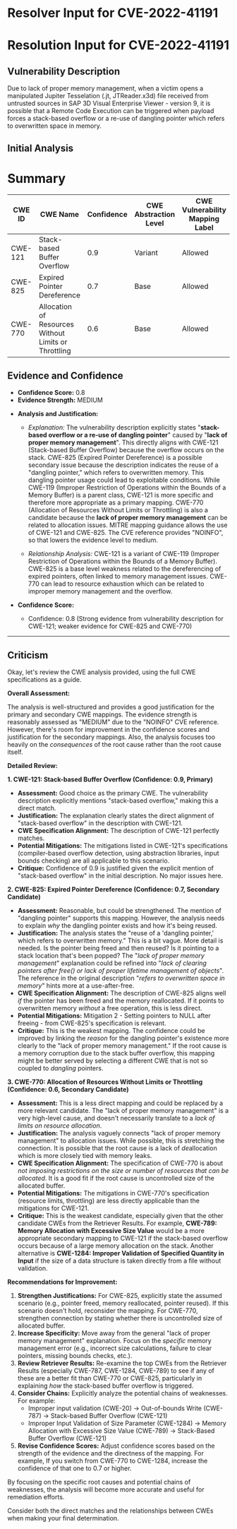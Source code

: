 # Resolver Input for CVE-2022-41191

# Resolution Input for CVE-2022-41191

## Vulnerability Description
Due to lack of proper memory management, when a victim opens a manipulated Jupiter Tesselation (.jt, JTReader.x3d) file received from untrusted sources in SAP 3D Visual Enterprise Viewer - version 9, it is possible that a Remote Code Execution can be triggered when payload forces a stack-based overflow or a re-use of dangling pointer which refers to overwritten space in memory.

## Initial Analysis
# Summary
| CWE ID | CWE Name | Confidence | CWE Abstraction Level | CWE Vulnerability Mapping Label | CWE-Vulnerability Mapping Notes |
|---|---|---|---|---|---|
| CWE-121 | Stack-based Buffer Overflow | 0.9 | Variant | Allowed | Primary CWE |
| CWE-825 | Expired Pointer Dereference | 0.7 | Base | Allowed | Secondary Candidate |
| CWE-770 | Allocation of Resources Without Limits or Throttling | 0.6 | Base | Allowed | Secondary Candidate |

## Evidence and Confidence

*   **Confidence Score:** 0.8
*   **Evidence Strength:** MEDIUM

- **Analysis and Justification:**  
  - *Explanation:* The vulnerability description explicitly states "**stack-based overflow or a re-use of dangling pointer**" caused by "**lack of proper memory management**". This directly aligns with CWE-121 (Stack-based Buffer Overflow) because the overflow occurs on the stack. CWE-825 (Expired Pointer Dereference) is a possible secondary issue because the description indicates the reuse of a "dangling pointer," which refers to overwritten memory. This dangling pointer usage could lead to exploitable conditions. While CWE-119 (Improper Restriction of Operations within the Bounds of a Memory Buffer) is a parent class, CWE-121 is more specific and therefore more appropriate as a primary mapping. CWE-770 (Allocation of Resources Without Limits or Throttling) is also a candidate because the **lack of proper memory management** can be related to allocation issues. MITRE mapping guidance allows the use of CWE-121 and CWE-825. The CVE reference provides "NOINFO", so that lowers the evidence level to medium.

  - *Relationship Analysis:* CWE-121 is a variant of CWE-119 (Improper Restriction of Operations within the Bounds of a Memory Buffer). CWE-825 is a base level weakness related to the dereferencing of expired pointers, often linked to memory management issues. CWE-770 can lead to resource exhaustion which can be related to improper memory management and the overflow.

- **Confidence Score:**  
  - Confidence: 0.8 (Strong evidence from vulnerability description for CWE-121; weaker evidence for CWE-825 and CWE-770)
---

## Criticism
Okay, let's review the CWE analysis provided, using the full CWE specifications as a guide.

**Overall Assessment:**

The analysis is well-structured and provides a good justification for the primary and secondary CWE mappings. The evidence strength is reasonably assessed as "MEDIUM" due to the "NOINFO" CVE reference. However, there's room for improvement in the confidence scores and justification for the secondary mappings. Also, the analysis focuses too heavily on the *consequences* of the root cause rather than the root cause itself.

**Detailed Review:**

**1. CWE-121: Stack-based Buffer Overflow (Confidence: 0.9, Primary)**

*   **Assessment:**  Good choice as the primary CWE. The vulnerability description explicitly mentions "stack-based overflow," making this a direct match.
*   **Justification:** The explanation clearly states the direct alignment of "stack-based overflow" in the description with CWE-121.
*   **CWE Specification Alignment:** The description of CWE-121 perfectly matches.
*   **Potential Mitigations:** The mitigations listed in CWE-121's specifications (compiler-based overflow detection, using abstraction libraries, input bounds checking) are all applicable to this scenario.
*   **Critique:** Confidence of 0.9 is justified given the explicit mention of "stack-based overflow" in the initial description. No major issues here.

**2. CWE-825: Expired Pointer Dereference (Confidence: 0.7, Secondary Candidate)**

*   **Assessment:** Reasonable, but could be strengthened. The mention of "dangling pointer" supports this mapping.  However, the analysis needs to explain *why* the dangling pointer exists and how it's being reused.
*   **Justification:** The analysis states the "reuse of a 'dangling pointer,' which refers to overwritten memory." This is a bit vague. More detail is needed. Is the pointer being freed and then reused? Is it pointing to a stack location that's been popped?  The "*lack of proper memory management*" explanation could be refined into "*lack of clearing pointers after free() or lack of proper lifetime management of objects*". The reference in the original description "*refers to overwritten space in memory*" hints more at a use-after-free.
*   **CWE Specification Alignment:**  The description of CWE-825 aligns well *if* the pointer has been freed and the memory reallocated. If it points to overwritten memory *without* a free operation, this is less direct.
*   **Potential Mitigations:** Mitigation 2 - Setting pointers to NULL after freeing - from CWE-825's specification is relevant.
*   **Critique:** This is the weakest mapping. The confidence could be improved by linking the *reason* for the dangling pointer's existence more clearly to the "lack of proper memory management." If the root cause is a memory corruption due to the stack buffer overflow, this mapping might be better served by selecting a different CWE that is not so coupled to *dangling* pointers.

**3. CWE-770: Allocation of Resources Without Limits or Throttling (Confidence: 0.6, Secondary Candidate)**

*   **Assessment:** This is a less direct mapping and could be replaced by a more relevant candidate. The "lack of proper memory management" is a very high-level cause, and doesn't necessarily translate to a *lack of limits on resource allocation*.
*   **Justification:** The analysis vaguely connects "lack of proper memory management" to allocation issues. While possible, this is stretching the connection. It is possible that the root cause is a lack of *de*allocation which is more closely tied with memory leaks.
*   **CWE Specification Alignment:**  The specification of CWE-770 is about *not imposing restrictions on the size or number of resources that can be allocated*. It is a good fit if the root cause is uncontrolled size of the allocated buffer.
*   **Potential Mitigations:** The mitigations in CWE-770's specification (resource limits, throttling) are less directly applicable than the mitigations for CWE-121.
*   **Critique:** This is the weakest candidate, especially given that the other candidate CWEs from the Retriever Results. For example, **CWE-789: Memory Allocation with Excessive Size Value** would be a more appropriate secondary mapping to CWE-121 if the stack-based overflow occurs because of a large memory allocation on the stack. Another alternative is **CWE-1284: Improper Validation of Specified Quantity in Input** if the size of a data structure is taken directly from a file without validation.

**Recommendations for Improvement:**

1.  **Strengthen Justifications:**  For CWE-825, explicitly state the assumed scenario (e.g., pointer freed, memory reallocated, pointer reused). If this scenario doesn't hold, reconsider the mapping. For CWE-770, strengthen connection by stating whether there is uncontrolled size of allocated buffer.
2.  **Increase Specificity:** Move away from the general "lack of proper memory management" explanation. Focus on the *specific* memory management error (e.g., incorrect size calculations, failure to clear pointers, missing bounds checks, etc.).
3.  **Review Retriever Results:** Re-examine the top CWEs from the Retriever Results (especially CWE-787, CWE-1284, CWE-789) to see if any of these are a better fit than CWE-770 or CWE-825, particularly in explaining *how* the stack-based buffer overflow is triggered.
4.  **Consider Chains:** Explicitly analyze the potential chains of weaknesses. For example:
    *   Improper input validation (CWE-20) -> Out-of-bounds Write (CWE-787) -> Stack-based Buffer Overflow (CWE-121)
    *   Improper Input Validation of Size Parameter (CWE-1284) -> Memory Allocation with Excessive Size Value (CWE-789) -> Stack-Based Buffer Overflow (CWE-121)
5.  **Revise Confidence Scores:** Adjust confidence scores based on the strength of the evidence and the directness of the mapping. For example, If you switch from CWE-770 to CWE-1284, increase the confidence of that one to 0.7 or higher.

By focusing on the specific root causes and potential chains of weaknesses, the analysis will become more accurate and useful for remediation efforts.

Consider both the direct matches and the relationships between CWEs
when making your final determination.
        